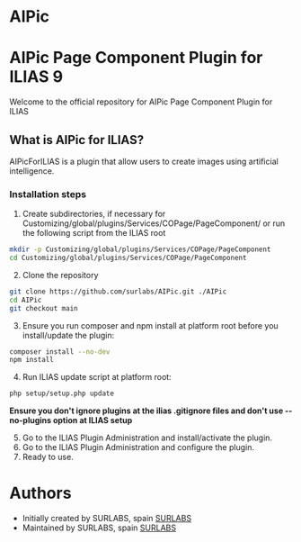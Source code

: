 # AIPic

# AIPic Page Component Plugin for ILIAS 9

Welcome to the official repository for AIPic Page Component Plugin for ILIAS

## What is AIPic for ILIAS?

AIPicForILIAS is a plugin that allow users to create images using artificial intelligence.

### Installation steps

1. Create subdirectories, if necessary for Customizing/global/plugins/Services/COPage/PageComponent/ or run the following script from the ILIAS root

```bash
mkdir -p Customizing/global/plugins/Services/COPage/PageComponent
cd Customizing/global/plugins/Services/COPage/PageComponent
```

2. Clone the repository

```bash
git clone https://github.com/surlabs/AIPic.git ./AIPic
cd AIPic
git checkout main
```

3. Ensure you run composer and npm install at platform root before you install/update the plugin:

```bash
composer install --no-dev
npm install
```

4. Run ILIAS update script at platform root:

```bash
php setup/setup.php update
```

**Ensure you don't ignore plugins at the ilias .gitignore files and don't use --no-plugins option at ILIAS setup**

5. Go to the ILIAS Plugin Administration and install/activate the plugin.
6. Go to the ILIAS Plugin Administration and configure the plugin.
7. Ready to use.

# Authors

- Initially created by SURLABS, spain [SURLABS](https://surlabs.com)
- Maintained by SURLABS, spain [SURLABS](https://surlabs.com)
